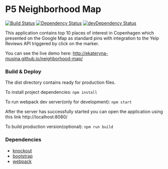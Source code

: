 # P5 Neighborhood Map
[![Build Status][travis-image]][travis-url]
[![Dependency Status][david-image]][david-url] [![devDependency Status][david-dev-image]][david-dev-url]

This application contains top 10 places of interest in Copenhagen which presented on the Google Map as standard pins with integration to the Yelp Reviews API triggered by click on the marker.

You can see the live demo here: http://ekateryna-musina.github.io/neighborhood-map/

### Build & Deploy

The dist directory contains ready for production files.

To install project dependencies:
`npm install`

To run webpack dev server(only for development):
`npm start`

After the server has successfully started you can open the application using this link
http://localhost:8080/

To build production version(optional):
`npm run build`


### Dependencies
* [knockout](http://knockoutjs.com/)
* [bootstrap](http://getbootstrap.com/)
* [webpack](https://webpack.github.io/)

[travis-url]: https://travis-ci.org/Ekateryna-Musina/P5-Neighborhood-Map
[travis-image]: https://travis-ci.org/Ekateryna-Musina/P5-Neighborhood-Map.svg?branch=master
[david-image]: https://david-dm.org/Ekateryna-Musina/P5-Neighborhood-Map.svg
[david-url]: https://david-dm.org/Ekateryna-Musina/P5-Neighborhood-Map
[david-dev-image]: https://david-dm.org/Ekateryna-Musina/P5-Neighborhood-Map/dev-status.svg
[david-dev-url]: https://david-dm.org/Ekateryna-Musina/P5-Neighborhood-Map#info=devDependencies

